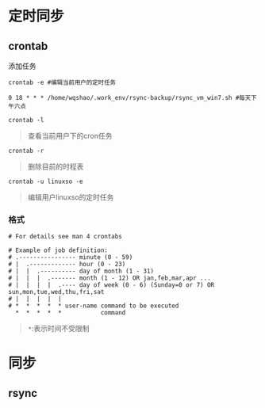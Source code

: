 
# 定时同步

## crontab

添加任务
``` shell
crontab -e #编辑当前用户的定时任务

0 18 * * * /home/wqshao/.work_env/rsync-backup/rsync_vm_win7.sh #每天下午六点
```

``` shell
crontab -l
```
> 查看当前用户下的cron任务


``` shell
crontab -r
```
> 删除目前的时程表


``` shell
crontab -u linuxso -e
```
> 编辑用户linuxso的定时任务


### 格式

```
# For details see man 4 crontabs

# Example of job definition:
# .---------------- minute (0 - 59)
# |  .------------- hour (0 - 23)
# |  |  .---------- day of month (1 - 31)
# |  |  |  .------- month (1 - 12) OR jan,feb,mar,apr ...
# |  |  |  |  .---- day of week (0 - 6) (Sunday=0 or 7) OR sun,mon,tue,wed,thu,fri,sat
# |  |  |  |  |
# *  *  *  *  * user-name command to be executed
  *  *  *  *  *           command
```
> `*`:表示时间不受限制


# 同步

## rsync
